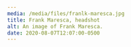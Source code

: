 ```yaml
---
media: /media/files/franlk-maresca.jpg
title: Frank Maresca, headshot
alt: An image of Frank Maresca.
date: 2020-08-07T12:07:00-0500
---
```

